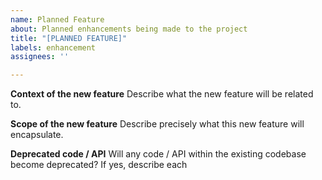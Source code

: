 ```yaml
---
name: Planned Feature
about: Planned enhancements being made to the project
title: "[PLANNED FEATURE]"
labels: enhancement
assignees: ''

---
```


**Context of the new feature**
Describe what the new feature will be related to.

**Scope of the new feature**
Describe precisely what this new feature will encapsulate.

**Deprecated code / API**
Will any code / API within the existing codebase become deprecated? If yes, describe each
